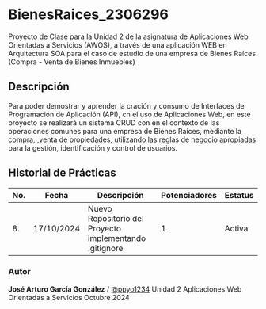 # BienesRaices_2306296
Proyecto de Clase para la Unidad 2 de la asignatura de Aplicaciones Web Orientadas a Servicios (AWOS), a través de una aplicación WEB en Arquitectura SOA para el caso de estudio de una empresa de Bienes Raíces (Compra - Venta de Bienes Inmuebles)


## Descripción 

Para poder demostrar y aprender la cración y consumo de Interfaces de Programación de Aplicación (API), cn el uso de Aplicaciones Web, en este proyecto se realizará un sistema CRUD con en el contexto de las operaciones comunes para una empresa de Bienes Raíces, mediante la compra, ,venta de propiedades, utilizando las reglas de negocio apropiadas para la gestión, identificación y control de usuarios. 

## Historial de Prácticas 

|No.|Fecha|Descripción|Potenciadores|Estatus|
|--|--|--|--|--|
|8.|17/10/2024|Nuevo Repositorio del Proyecto implementando .gitignore|1|Activa|

### Autor 
 **José Arturo García González** / [@ppyo1234](https://github.com/ppyo1234)
Unidad 2
Aplicaciones Web Orientadas a Servicios
Octubre 2024
